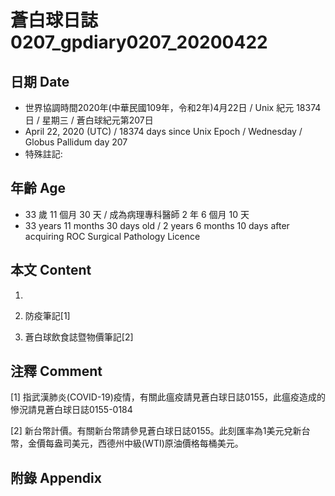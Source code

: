 # 蒼白球日誌0207_gpdiary0207_20200422 #

## 日期 Date ##

* 世界協調時間2020年(中華民國109年，令和2年)4月22日 / Unix 紀元 18374 日 / 星期三 / 蒼白球紀元第207日
* April 22, 2020 (UTC) / 18374 days since Unix Epoch / Wednesday / Globus Pallidum day 207
* 特殊註記:

## 年齡 Age ##

* 33 歲 11 個月 30 天 / 成為病理專科醫師 2 年 6 個月 10 天
* 33 years 11 months 30 days old / 2 years 6 months 10 days after acquiring ROC Surgical Pathology Licence

## 本文 Content ##

1. 

    
2. 防疫筆記[1]

    
3. 蒼白球飲食誌暨物價筆記[2]

    

## 注釋 Comment ##

[1] 指武漢肺炎(COVID-19)疫情，有關此瘟疫請見蒼白球日誌0155，此瘟疫造成的慘況請見蒼白球日誌0155-0184


[2] 新台幣計價。有關新台幣請參見蒼白球日誌0155。此刻匯率為1美元兌新台幣，金價每盎司美元，西德州中級(WTI)原油價格每桶美元。



## 附錄 Appendix ##

